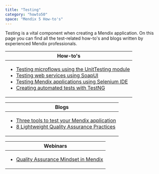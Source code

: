 ```yaml
---
title: "Testing"
category: "howto50"
space: "Mendix 5 How-to's"
---
```

Testing is a vital component when creating a Mendix application. On this page you can find all the test-related how-to's and blogs written by experienced Mendix professionals.

<table><thead><tr><th class="highlight-blue confluenceTh" data-highlight-colour="blue">How-to's</th></tr></thead><tbody><tr><td colspan="1" class="confluenceTd"><ul class="childpages-macro"><li><a href="Testing+microflows+using+the+UnitTesting+module">Testing microflows using the UnitTesting module</a></li><li><a href="Testing+web+services+using+SoapUI">Testing web services using SoapUI</a></li><li><a href="Testing+Mendix+applications+using+Selenium+IDE">Testing Mendix applications using Selenium IDE</a></li><li><a href="Creating+automated+tests+with+TestNG">Creating automated tests with TestNG</a></li></ul></td></tr></tbody></table><table><thead><tr><th class="highlight-blue confluenceTh" data-highlight-colour="blue">Blogs</th></tr></thead><tbody><tr><td colspan="1" class="confluenceTd"><ul><li><a href="https://www.mendix.com/blog/three-tools-to-test-your-mendix-application/" class="external-link" rel="nofollow">Three tools to test your Mendix application</a></li><li><a href="https://www.mendix.com/blog/8-lightweight-quality-assurance-practices/" class="external-link" rel="nofollow">8 Lightweight Quality Assurance Practices</a></li></ul></td></tr></tbody></table><table><thead><tr><th class="highlight-blue confluenceTh" data-highlight-colour="blue">Webinars</th></tr></thead><tbody><tr><td colspan="1" class="confluenceTd"><ul><li><a href="http://ww2.mendix.com/expert-webinar-quality-assurance.html" class="external-link" rel="nofollow">Quality Assurance Mindset in Mendix</a></li></ul></td></tr></tbody></table>